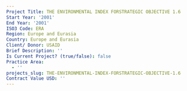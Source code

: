 ```yaml
---
Project Title: THE ENVIRONMENTAL INDEX FORSTRATEGIC OBJECTIVE 1.6
Start Year: '2001'
End Year: '2001'
ISO3 Code: ERA
Region: Europe and Eurasia
Country: Europe and Eurasia
Client/ Donor: USAID
Brief Description: ''
Is Current Project? (true/false): false
Practice Area:
  - ''
projects_slug: THE-ENVIRONMENTAL-INDEX-FORSTRATEGIC-OBJECTIVE-1.6
Contract Value USD: ''
---
```

